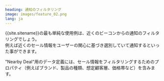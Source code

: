 ```yaml
---
heading: 通知のフィルタリング
image: images/feature_02.png
lang: ja
---
```

 {{site.sitename}}の最も単純な使用例は、近くのビーコンからの通知のフィルタリングでしょう。  
 例えば近くのセール情報をユーザーの関心に基づき選別していて通知するといった事ができます。

 "Nearby Deal"用のデータ定義には、セール情報をフィルタリングするためのプロパティ（例えばブランド、製品の種類、想定顧客層、価格帯など）を含みます。
